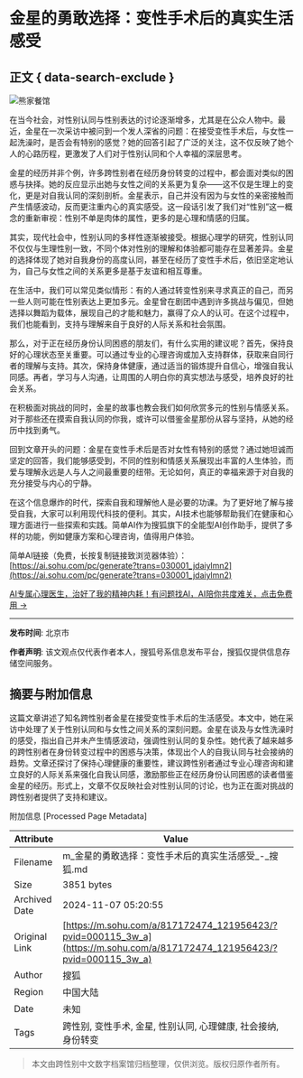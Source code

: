 # 金星的勇敢选择：变性手术后的真实生活感受

## 正文 { data-search-exclude }


![熊家餐馆](http://03e1181bba1cf.cdn.sohucs.com/files/1695809599254.png)

在当今社会，对性别认同与性别表达的讨论逐渐增多，尤其是在公众人物中。最近，金星在一次采访中被问到一个发人深省的问题：在接受变性手术后，与女性一起洗澡时，是否会有特别的感觉？她的回答引起了广泛的关注，这不仅反映了她个人的心路历程，更激发了人们对于性别认同和个人幸福的深层思考。

金星的经历并非个例，许多跨性别者在经历身份转变的过程中，都会面对类似的困惑与抉择。她的反应显示出她与女性之间的关系更为复杂——这不仅是生理上的变化，更是对自我认同的深刻剖析。金星表示，自己并没有因为与女性的亲密接触而产生情感波动，反而更注重内心的真实感受。这一段话引发了我们对“性别”这一概念的重新审视：性别不单是肉体的属性，更多的是心理和情感的归属。

其实，现代社会中，性别认同的多样性逐渐被接受。根据心理学的研究，性别认同不仅仅与生理性别一致，不同个体对性别的理解和体验都可能存在显著差异。金星的选择体现了她对自我身份的高度认同，甚至在经历了变性手术后，依旧坚定地认为，自己与女性之间的关系更多是基于友谊和相互尊重。

在生活中，我们可以常见类似情形：有的人通过转变性别来寻求真正的自己，而另一些人则可能在性别表达上更加多元。金星曾在剧团中遇到许多挑战与偏见，但她选择以舞蹈为载体，展现自己的才能和魅力，赢得了众人的认可。在这个过程中，我们也能看到，支持与理解来自于良好的人际关系和社会氛围。

那么，对于正在经历身份认同困惑的朋友们，有什么实用的建议呢？首先，保持良好的心理状态至关重要。可以通过专业的心理咨询或加入支持群体，获取来自同行者的理解与支持。其次，保持身体健康，通过适当的锻炼提升自信心，增强自我认同感。再者，学习与人沟通，让周围的人明白你的真实想法与感受，培养良好的社会关系。

在积极面对挑战的同时，金星的故事也教会我们如何欣赏多元的性别与情感关系。对于那些还在摸索自我认同的你我，或许可以借鉴金星那份从容与坚持，从她的经历中找到勇气。

回到文章开头的问题：金星在变性手术后是否对女性有特别的感觉？通过她坦诚而坚定的回答，我们能够感受到，不同的性别和情感关系展现出丰富的人生体验，而爱与理解永远是人与人之间最重要的纽带。无论如何，真正的幸福来源于对自我的充分接受与内心的宁静。

在这个信息爆炸的时代，探索自我和理解他人是必要的功课。为了更好地了解与接受自我，大家可以利用现代科技的便利。其实，AI技术也能够帮助我们在健康和心理方面进行一些探索和实践。简单AI作为搜狐旗下的全能型AI创作助手，提供了多样的功能，例如健康方案和心理咨询，值得用户体验。

简单AI链接（免费，长按复制链接致浏览器体验）：[https://ai.sohu.com/pc/generate?trans=030001_jdaiylmn2](https://ai.sohu.com/pc/generate?trans=030001_jdaiylmn2)

[AI专属心理医生，治好了我的精神内耗！有问题找AI，AI陪你共度难关，点击免费用 →](https://ai.sohu.com/pc/textHome?trans=030001_jdaiyljk)

---

**发布时间**: 北京市

**作者声明**: 该文观点仅代表作者本人，搜狐号系信息发布平台，搜狐仅提供信息存储空间服务。

## 摘要与附加信息

<!-- tcd_abstract -->
这篇文章讲述了知名跨性别者金星在接受变性手术后的生活感受。本文中，她在采访中处理了关于性别认同和与女性之间关系的深刻问题。金星在谈及与女性洗澡时的感受，指出自己并未产生情感波动，强调性别认同的复杂性。她代表了越来越多的跨性别者在身份转变过程中的困惑与决策，体现出个人的自我认同与社会接纳的趋势。文章还探讨了保持心理健康的重要性，建议跨性别者通过专业心理咨询和建立良好的人际关系来强化自我认同感，激励那些正在经历身份认同困惑的读者借鉴金星的经历。形式上，文章不仅反映社会对性别认同的讨论，也为正在面对挑战的跨性别者提供了支持和建议。
<!-- tcd_abstract_end -->

附加信息 [Processed Page Metadata]

| Attribute       | Value                                  |
|-----------------|----------------------------------------|
| Filename        | m_金星的勇敢选择：变性手术后的真实生活感受_-_搜狐.md                             |
| Size            | 3851 bytes                           |
| Archived Date   | 2024-11-07 05:20:55                             |
| Original Link   | [https://m.sohu.com/a/817172474_121956423/?pvid=000115_3w_a](https://m.sohu.com/a/817172474_121956423/?pvid=000115_3w_a)                       |
| Author          | 搜狐                               |
| Region          | 中国大陆                               |
| Date            | 未知                                 |
| Tags            | 跨性别, 变性手术, 金星, 性别认同, 心理健康, 社会接纳, 身份转变                                 |
>
> 本文由跨性别中文数字档案馆归档整理，仅供浏览。版权归原作者所有。
>